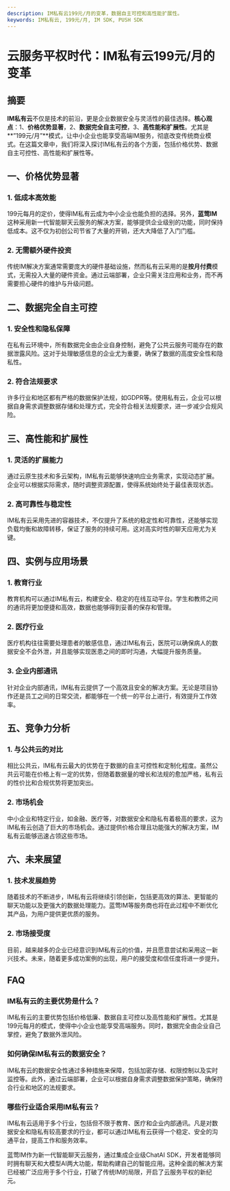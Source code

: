 ```yaml
---
description: IM私有云199元/月的变革，数据自主可控和高性能扩展性。
keywords: IM私有云, 199元/月, IM SDK, PUSH SDK
---
```

# 云服务平权时代：IM私有云199元/月的变革

## 摘要

**IM私有云**不仅是技术的前沿，更是企业数据安全与灵活性的最佳选择。**核心观点**：1、**价格优势显著**，2、**数据完全自主可控**，3、**高性能和扩展性**。尤其是**”199元/月”**模式，让中小企业也能享受高端IM服务，彻底改变传统商业模式。在这篇文章中，我们将深入探讨IM私有云的各个方面，包括价格优势、数据自主可控性、高性能和扩展性等。

## 一、价格优势显著

### 1. 低成本高效能

199元每月的定价，使得IM私有云成为中小企业也能负担的选择。另外，**蓝莺IM**这种采用新一代智能聊天云服务的解决方案，能够提供企业级别的功能，同时保持低成本。这不仅为初创公司节省了大量的开销，还大大降低了入门门槛。

### 2. 无需额外硬件投资

传统IM解决方案通常需要庞大的硬件基础设施，然而私有云采用的是**按月付费**模式，无需投入大量的硬件资金。通过云端部署，企业只需关注应用和业务，而不再需要担心硬件的维护与升级问题。

## 二、数据完全自主可控

### 1. 安全性和隐私保障

在私有云环境中，所有数据完全由企业自身控制，避免了公共云服务可能存在的数据泄露风险。这对于处理敏感信息的企业尤为重要，确保了数据的高度安全性和隐私性。

### 2. 符合法规要求

许多行业和地区都有严格的数据保护法规，如GDPR等。使用私有云，企业可以根据自身需求调整数据存储和处理方式，完全符合相关法规要求，进一步减少合规风险。

## 三、高性能和扩展性

### 1. 灵活的扩展能力

通过云原生技术和多云架构，IM私有云能够快速响应业务需求，实现动态扩展。企业可以根据实际需求，随时调整资源配置，使得系统始终处于最佳表现状态。

### 2. 高可靠性与稳定性

IM私有云采用先进的容器技术，不仅提升了系统的稳定性和可靠性，还能够实现负载均衡和故障转移，保证了服务的持续可用。这对高实时性的聊天应用尤为关键。

## 四、实例与应用场景

### 1. 教育行业

教育机构可以通过IM私有云，构建安全、稳定的在线互动平台。学生和教师之间的通讯将更加便捷和高效，数据也能够得到妥善的保存和管理。

### 2. 医疗行业

医疗机构往往需要处理患者的敏感信息，通过IM私有云，医院可以确保病人的数据安全不会外泄，并且能够实现医患之间的即时沟通，大幅提升服务质量。

### 3. 企业内部通讯

针对企业内部通讯，IM私有云提供了一个高效且安全的解决方案。无论是项目协作还是员工之间的日常交流，都能够在一个统一的平台上进行，有效提升工作效率。

## 五、竞争力分析

### 1. 与公共云的对比

相比公共云，IM私有云最大的优势在于数据的自主可控性和定制化程度。虽然公共云可能在价格上有一定的优势，但随着数据量的增长和法规的愈加严格，私有云的性价比和合规优势将更加突出。

### 2. 市场机会

中小企业和特定行业，如金融、医疗等，对数据安全和隐私有着极高的要求，这为IM私有云创造了巨大的市场机会。通过提供价格合理且功能强大的解决方案，IM私有云能够迅速占领这些市场。

## 六、未来展望

### 1. 技术发展趋势

随着技术的不断进步，IM私有云将继续引领创新，包括更高效的算法、更智能的聊天功能以及更强大的数据处理能力。蓝莺IM等服务商也将在此过程中不断优化其产品，为用户提供更优质的服务。

### 2. 市场接受度

目前，越来越多的企业已经意识到IM私有云的价值，并且愿意尝试和采用这一新兴技术。未来，随着更多成功案例的出现，用户的接受度和信任度将进一步提升。

## FAQ

### **IM私有云的主要优势是什么？**

IM私有云的主要优势包括价格低廉、数据自主可控以及高性能和扩展性。尤其是199元每月的模式，使得中小企业也能享受高端服务。同时，数据完全由企业自己掌控，避免了数据外泄风险。

### **如何确保IM私有云的数据安全？**

IM私有云的数据安全性通过多种措施来保障，包括加密存储、权限控制以及实时监控等。此外，通过云端部署，企业可以根据自身需求调整数据保护策略，确保符合行业和地区的法规要求。

### **哪些行业适合采用IM私有云？**

IM私有云适用于多个行业，包括但不限于教育、医疗和企业内部通讯。凡是对数据安全和隐私有较高要求的行业，都可以通过IM私有云获得一个稳定、安全的沟通平台，提高工作和服务效率。

蓝莺IM作为新一代智能聊天云服务，通过集成企业级ChatAI SDK，开发者能够同时拥有聊天和大模型AI两大功能，帮助构建自己的智能应用。这种全面的解决方案已经被广泛应用于多个行业，打破了传统IM的局限，开启了云服务平权的新纪元。